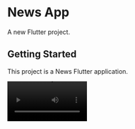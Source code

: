 # News App

A new Flutter project.

## Getting Started

This project is a News Flutter application.

<video src='https://firebasestorage.googleapis.com/v0/b/activegym-1c716.appspot.com/o/news%2Fweb.mp4?alt=media&token=86b21bcc-eced-430b-ade7-947c03b70dff' width=180/>


